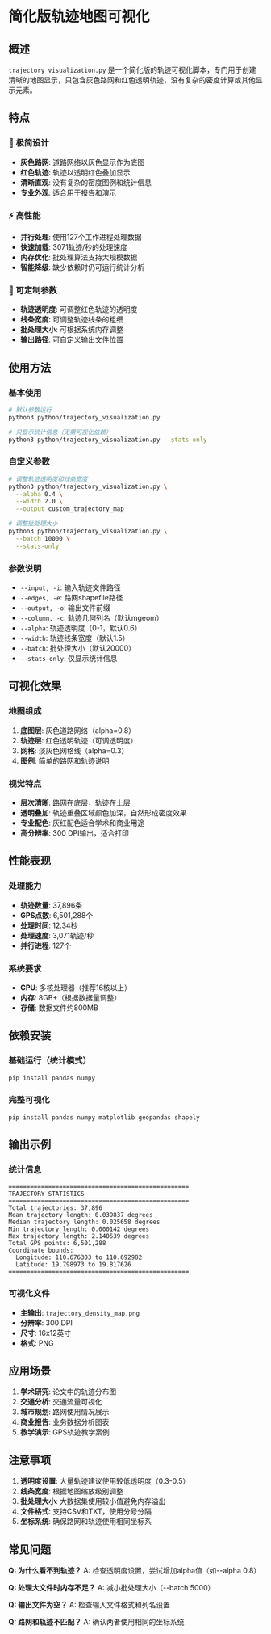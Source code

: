 # 简化版轨迹地图可视化

## 概述

`trajectory_visualization.py` 是一个简化版的轨迹可视化脚本，专门用于创建清晰的地图显示，只包含灰色路网和红色透明轨迹，没有复杂的密度计算或其他显示元素。

## 特点

### 🎨 极简设计
- **灰色路网**: 道路网络以灰色显示作为底图
- **红色轨迹**: 轨迹以透明红色叠加显示
- **清晰直观**: 没有复杂的密度图例和统计信息
- **专业外观**: 适合用于报告和演示

### ⚡ 高性能
- **并行处理**: 使用127个工作进程处理数据
- **快速加载**: 3071轨迹/秒的处理速度
- **内存优化**: 批处理算法支持大规模数据
- **智能降级**: 缺少依赖时仍可运行统计分析

### 🔧 可定制参数
- **轨迹透明度**: 可调整红色轨迹的透明度
- **线条宽度**: 可调整轨迹线条的粗细
- **批处理大小**: 可根据系统内存调整
- **输出路径**: 可自定义输出文件位置

## 使用方法

### 基本使用
```bash
# 默认参数运行
python3 python/trajectory_visualization.py

# 只显示统计信息（无需可视化依赖）
python3 python/trajectory_visualization.py --stats-only
```

### 自定义参数
```bash
# 调整轨迹透明度和线条宽度
python3 python/trajectory_visualization.py \
  --alpha 0.4 \
  --width 2.0 \
  --output custom_trajectory_map

# 调整批处理大小
python3 python/trajectory_visualization.py \
  --batch 10000 \
  --stats-only
```

### 参数说明
- `--input, -i`: 输入轨迹文件路径
- `--edges, -e`: 路网shapefile路径
- `--output, -o`: 输出文件前缀
- `--column, -c`: 轨迹几何列名（默认mgeom）
- `--alpha`: 轨迹透明度（0-1，默认0.6）
- `--width`: 轨迹线条宽度（默认1.5）
- `--batch`: 批处理大小（默认20000）
- `--stats-only`: 仅显示统计信息

## 可视化效果

### 地图组成
1. **底图层**: 灰色道路网络（alpha=0.8）
2. **轨迹层**: 红色透明轨迹（可调透明度）
3. **网格**: 淡灰色网格线（alpha=0.3）
4. **图例**: 简单的路网和轨迹说明

### 视觉特点
- **层次清晰**: 路网在底层，轨迹在上层
- **透明叠加**: 轨迹重叠区域颜色加深，自然形成密度效果
- **专业配色**: 灰红配色适合学术和商业用途
- **高分辨率**: 300 DPI输出，适合打印

## 性能表现

### 处理能力
- **轨迹数量**: 37,896条
- **GPS点数**: 6,501,288个
- **处理时间**: 12.34秒
- **处理速度**: 3,071轨迹/秒
- **并行进程**: 127个

### 系统要求
- **CPU**: 多核处理器（推荐16核以上）
- **内存**: 8GB+（根据数据量调整）
- **存储**: 数据文件约800MB

## 依赖安装

### 基础运行（统计模式）
```bash
pip install pandas numpy
```

### 完整可视化
```bash
pip install pandas numpy matplotlib geopandas shapely
```

## 输出示例

### 统计信息
```
==================================================
TRAJECTORY STATISTICS
==================================================
Total trajectories: 37,896
Mean trajectory length: 0.039837 degrees
Median trajectory length: 0.025658 degrees
Min trajectory length: 0.000142 degrees
Max trajectory length: 2.140539 degrees
Total GPS points: 6,501,288
Coordinate bounds:
  Longitude: 110.676303 to 110.692982
  Latitude: 19.798973 to 19.817626
==================================================
```

### 可视化文件
- **主输出**: `trajectory_density_map.png`
- **分辨率**: 300 DPI
- **尺寸**: 16x12英寸
- **格式**: PNG

## 应用场景

1. **学术研究**: 论文中的轨迹分布图
2. **交通分析**: 交通流量可视化
3. **城市规划**: 路网使用情况展示
4. **商业报告**: 业务数据分析图表
5. **教学演示**: GPS轨迹教学案例

## 注意事项

1. **透明度设置**: 大量轨迹建议使用较低透明度（0.3-0.5）
2. **线条宽度**: 根据地图缩放级别调整
3. **批处理大小**: 大数据集使用较小值避免内存溢出
4. **文件格式**: 支持CSV和TXT，使用分号分隔
5. **坐标系统**: 确保路网和轨迹使用相同坐标系

## 常见问题

**Q: 为什么看不到轨迹？**
A: 检查透明度设置，尝试增加alpha值（如--alpha 0.8）

**Q: 处理大文件时内存不足？**
A: 减小批处理大小（--batch 5000）

**Q: 输出文件为空？**
A: 检查输入文件格式和列名设置

**Q: 路网和轨迹不匹配？**
A: 确认两者使用相同的坐标系统